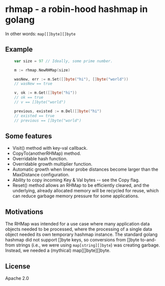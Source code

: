 # rhmap - a robin-hood hashmap in golang

In other words: `map[[]byte][]byte`

## Example
```go
    var size = 97 // Ideally, some prime number.

    m := rhmap.NewRHMap(size)

    wasNew, err := m.Set([]byte("hi"), []byte("world"))
    // wasNew == true

    v, ok := m.Get([]byte("hi"))
    // ok == true
    // v == []byte("world")

    previous, existed := m.Del([]byte("hi")
    // existed == true
    // previous == []byte("world")
```

## Some features

* Visit() method with key-val callback.
* CopyTo(anotherRHMap) method.
* Overridable hash function.
* Overridable growth multiplier function.
* Automatic growth when linear probe distances become larger than the
  MaxDistance configuration.
* Ability to copy incoming Key & Val bytes -- see the Copy flag.
* Reset() method allows an RHMap to be efficiently cleared, and the
  underlying, already allocated memory will be recycled for reuse,
  which can reduce garbage memory pressure for some applications.

## Motivations

The RHMap was intended for a use case where many application data
objects needed to be processed, where the processing of a single data
object needed its own temporary hashmap instance.  The standard golang
hashmap did not support []byte keys, so conversions from []byte
to-and-from strings (i.e., we were using `map[string][]byte`) was
creating garbage.  Instead, we needed a (mythical) map[[]byte][]byte.

## License

Apache 2.0
